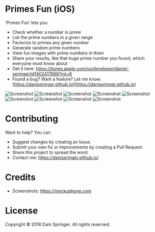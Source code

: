 # Primes Fun (iOS)
‘Primes Fun’ lets you:
- Check whether a number is prime
- List the prime numbers in a given range
- Factorize to primes any given number
- Generate random prime numbers
- View fun images with prime numbers in them
- Share your results, like that huge prime number you found, which everyone must know about
- Get it here: https://itunes.apple.com/us/developer/daniel-springer/id1402417666?mt=8
- Found a bug? Want a feature? Let me know: [https://danispringer.github.io](https://danispringer.github.io)


![Screenshot](https://raw.githubusercontent.com/DaniSpringer/primes-fun/master/i/i8-readme/i81.jpg) ![Screenshot](https://raw.githubusercontent.com/DaniSpringer/primes-fun/master/i/i8-readme/i82.jpg) ![Screenshot](https://raw.githubusercontent.com/DaniSpringer/primes-fun/master/i/i8-readme/i83.jpg) ![Screenshot](https://raw.githubusercontent.com/DaniSpringer/primes-fun/master/i/i8-readme/i84.jpg) ![Screenshot](https://raw.githubusercontent.com/DaniSpringer/primes-fun/master/i/i8-readme/i85.jpg) ![Screenshot](https://raw.githubusercontent.com/DaniSpringer/primes-fun/master/i/i8-readme/i86.jpg) ![Screenshot](https://raw.githubusercontent.com/DaniSpringer/primes-fun/master/i/i8-readme/i87.jpg) ![Screenshot](https://raw.githubusercontent.com/DaniSpringer/primes-fun/master/i/i8-readme/i88.jpg) ![Screenshot](https://raw.githubusercontent.com/DaniSpringer/primes-fun/master/i/i8-readme/i89.jpg)

# Contributing
Want to help? You can:
- Suggest changes by creating an Issue.
- Submit your own fix or improvements by creating a Pull Request.
- Share this project to spread the word.
- Contact me: https://danispringer.github.io/

# Credits
- Screenshots: https://mockuphone.com

# License
Copyright © 2018 Dani Springer. All rights reserved.